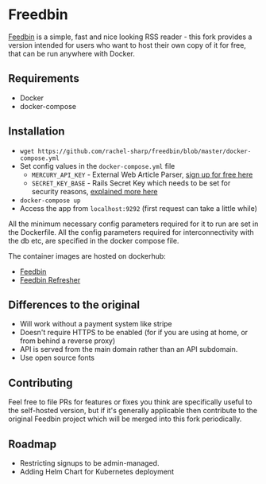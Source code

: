 Freedbin
========

[Feedbin](https://github.com/feedbin/feedbin) is a simple, fast and nice looking RSS reader - this fork provides a version intended for users who want to host their own copy of it for free, that can be run anywhere with Docker.

Requirements
------------

 - Docker
 - docker-compose

Installation
-------------

 - `wget https://github.com/rachel-sharp/freedbin/blob/master/docker-compose.yml`
 - Set config values in the `docker-compose.yml` file
   - `MERCURY_API_KEY` - External Web Article Parser, [sign up for free here](https://mercury.postlight.com/web-parser/)
   - `SECRET_KEY_BASE` - Rails Secret Key which needs to be set for security reasons, [explained more here](https://medium.com/@michaeljcoyne/understanding-the-secret-key-base-in-ruby-on-rails-ce2f6f9968a1)
 - `docker-compose up`
 - Access the app from `localhost:9292` (first request can take a little while)

All the minimum necessary config parameters required for it to run are set in the Dockerfile. All the config parameters required for interconnectivity with the db etc, are specified in the docker compose file.

The container images are hosted on dockerhub:
- [Feedbin](https://hub.docker.com/r/rachsharp/feedbin/)
- [Feedbin Refresher](https://hub.docker.com/r/rachsharp/feedbin-refresher/)

Differences to the original
---------------------------

 - Will work without a payment system like stripe
 - Doesn't require HTTPS to be enabled (for if you are using at home, or from behind a reverse proxy)
 - API is served from the main domain rather than an API subdomain.
 - Use open source fonts

Contributing
------------

Feel free to file PRs for features or fixes you think are specifically useful to the self-hosted version, but if it's generally applicable then contribute to the original Feedbin project which will be merged into this fork periodically.

Roadmap
-------

- Restricting signups to be admin-managed.
- Adding Helm Chart for Kubernetes deployment
